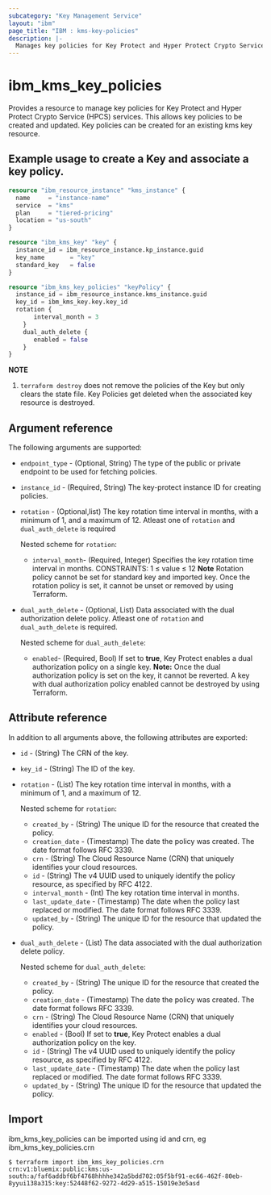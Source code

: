 ```yaml
---
subcategory: "Key Management Service"
layout: "ibm"
page_title: "IBM : kms-key-policies"
description: |-
  Manages key policies for Key Protect and Hyper Protect Crypto Service (HPCS) services
---
```


# ibm_kms_key_policies

Provides a resource to manage key policies for Key Protect and Hyper Protect Crypto Service (HPCS) services. This allows key policies to be created and updated. Key policies can be created for an existing kms key resource.


## Example usage to create a Key and associate a key policy.

```terraform
resource "ibm_resource_instance" "kms_instance" {
  name     = "instance-name"
  service  = "kms"
  plan     = "tiered-pricing"
  location = "us-south"
}

resource "ibm_kms_key" "key" {
  instance_id = ibm_resource_instance.kp_instance.guid
  key_name       = "key"
  standard_key   = false
}

resource "ibm_kms_key_policies" "keyPolicy" {
  instance_id = ibm_resource_instance.kms_instance.guid
  key_id = ibm_kms_key.key.key_id
  rotation {
       interval_month = 3
    }
    dual_auth_delete {
       enabled = false
    }
}
```

**NOTE**
1) `terraform destroy` does not remove the policies of the Key but only clears the state file. Key Policies get deleted when the associated key resource is destroyed.

## Argument reference

The following arguments are supported:

- `endpoint_type` - (Optional, String) The type of the public or private endpoint to be used for fetching policies.
- `instance_id` - (Required, String) The key-protect instance ID for creating policies.
- `rotation` - (Optional,list) The key rotation time interval in months, with a minimum of 1, and a maximum of 12. Atleast one of `rotation` and `dual_auth_delete` is required

  Nested scheme for `rotation`:

    - `interval_month`- (Required, Integer) Specifies the key rotation time interval in months. CONSTRAINTS: 1 ≤ value ≤ 12 **Note** Rotation policy cannot be set for standard key and imported key. Once the rotation policy is set, it cannot be unset or removed by using Terraform.
- `dual_auth_delete` - (Optional, List) Data associated with the dual authorization delete policy. Atleast one of `rotation` and `dual_auth_delete` is required.

    Nested scheme for `dual_auth_delete`:
    - `enabled`- (Required, Bool) If set to **true**, Key Protect enables a dual authorization policy on a single key. **Note:** Once the dual authorization policy is set on the key, it cannot be reverted. A key with dual authorization policy enabled cannot be destroyed by using  Terraform.

## Attribute reference

In addition to all arguments above, the following attributes are exported:

- `id` - (String) The CRN of the key.
- `key_id` - (String) The ID of the key.
- `rotation` - (List) The key rotation time interval in months, with a minimum of 1, and a maximum of 12.

    Nested scheme for `rotation`:
    - `created_by` - (String) The unique ID for the resource that created the policy.
    - `creation_date` - (Timestamp) The date the policy was created. The date format follows RFC 3339.
    - `crn` - (String) The Cloud Resource Name (CRN) that uniquely identifies your cloud resources.
    - `id` - (String) The v4 UUID used to uniquely identify the policy resource, as specified by RFC 4122.
    - `interval_month` - (Int) The key rotation time interval in months.
    - `last_update_date` - (Timestamp)  The date when the policy last replaced or modified. The date format follows RFC 3339.
    - `updated_by` - (String) The unique ID for the resource that updated the policy.

- `dual_auth_delete` - (List) The data associated with the dual authorization delete policy.

     Nested scheme for `dual_auth_delete`:
     - `created_by` - (String) The unique ID for the resource that created the policy.
     - `creation_date` - (Timestamp) The date the policy was created. The date format follows RFC 3339.
     - `crn` - (String) The Cloud Resource Name (CRN) that uniquely identifies your cloud resources.
     - `enabled` - (Bool) If set to **true**, Key Protect enables a dual authorization policy on the key.
     - `id` - (String) The v4 UUID used to uniquely identify the policy resource, as specified by RFC 4122.
     - `last_update_date` - (Timestamp)  The date when the policy last replaced or modified. The date format follows RFC 3339.
     - `updated_by` - (String) The unique ID for the resource that updated the policy.

## Import

ibm_kms_key_policies can be imported using id and crn, eg ibm_kms_key_policies.crn

```
$ terraform import ibm_kms_key_policies.crn crn:v1:bluemix:public:kms:us-south:a/faf6addbf6bf4768hhhhe342a5bdd702:05f5bf91-ec66-462f-80eb-8yyui138a315:key:52448f62-9272-4d29-a515-15019e3e5asd
```